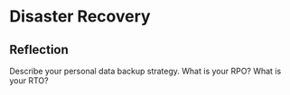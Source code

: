# Disaster Recovery

## Reflection

Describe your personal data backup strategy. What is your RPO? What is your RTO?
